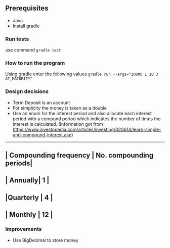
## Prerequisites
- Java
- Install gradle

### Run tests
use command `gradle test`

### How to run the program

Using gradle enter the following values
`gradle run --args="10000 1.10 3 AT_MATURITY"`  

### Design decisions

- Term Deposit is an account
- For simplicity the money is taken as a double
- Use an enum for the interest period and also allocate each interest period with a compund period which indicates the
number of times the interest is calculated. (Information got from https://www.investopedia.com/articles/investing/020614/learn-simple-and-compound-interest.asp)
_________________________________________________
| Compounding frequency | No. compounding periods|
--------------------------------------------------
|  Annually| 1 |
----------------
|Quarterly | 4 |
----------------
| Monthly | 12 |
----------------

### Improvements
- Use BigDecimal to store money